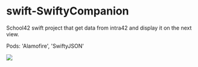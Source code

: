 # swift-SwiftyCompanion
School42 swift project that get data from intra42 and display it on the next view.

Pods: 'Alamofire', 'SwiftyJSON'

![](SwiftCompDemo.gif)
